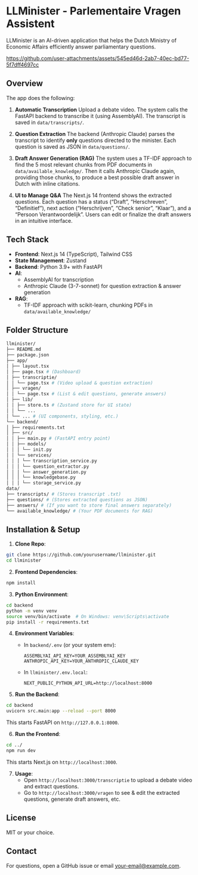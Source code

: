 # LLMinister - Parlementaire Vragen Assistent

LLMinister is an AI-driven application that helps the Dutch Ministry of Economic Affairs efficiently answer parliamentary questions.

https://github.com/user-attachments/assets/545ed46d-2ab7-40ec-bd77-5f7dff4697cc

## Overview

The app does the following:

1. **Automatic Transcription**
   Upload a debate video. The system calls the FastAPI backend to transcribe it (using AssemblyAI). The transcript is saved in `data/transcripts/`.

2. **Question Extraction**
   The backend (Anthropic Claude) parses the transcript to identify **only** questions directed to the minister. Each question is saved as JSON in `data/questions/`.

3. **Draft Answer Generation (RAG)**
   The system uses a TF-IDF approach to find the 5 most relevant chunks from PDF documents in `data/available_knowledge/`. Then it calls Anthropic Claude again, providing those chunks, to produce a best possible draft answer in Dutch with inline citations.

4. **UI to Manage Q&A**
   The Next.js 14 frontend shows the extracted questions. Each question has a status (“Draft”, “Herschreven”, “Definitief”), next action (“Herschrijven”, “Check senior”, “Klaar”), and a “Persoon Verantwoordelijk”. Users can edit or finalize the draft answers in an intuitive interface.

## Tech Stack

- **Frontend**: Next.js 14 (TypeScript), Tailwind CSS
- **State Management**: Zustand
- **Backend**: Python 3.9+ with FastAPI
- **AI**:
  - AssemblyAI for transcription
  - Anthropic Claude (3-7-sonnet) for question extraction & answer generation
- **RAG**:
  - TF-IDF approach with scikit-learn, chunking PDFs in `data/available_knowledge/`

## Folder Structure

```bash
llminister/
├── README.md
├── package.json
├── app/
│ ├── layout.tsx
│ ├── page.tsx # (Dashboard)
│ ├── transcriptie/
│ │ └── page.tsx # (Video upload & question extraction)
│ ├── vragen/
│ │ └── page.tsx # (List & edit questions, generate answers)
│ ├── lib/
│ │ ├── store.ts # (Zustand store for UI state)
│ │ └── ...
│ └── ... # (UI components, styling, etc.)
└── backend/
│ ├── requirements.txt
│ ├── src/
│ │ ├── main.py # (FastAPI entry point)
│ │ ├── models/
│ │ │ └── init.py
│ │ └── services/
│ │ │ └── transcription_service.py
│ │ │ └── question_extractor.py
│ │ │ └── answer_generation.py
│ │ │ └── knowledgebase.py
│ │ │ └── storage_service.py
data/
├── transcripts/ # (Stores transcript .txt)
├── questions/ # (Stores extracted questions as JSON)
├── answers/ # (If you want to store final answers separately)
└── available_knowledge/ # (Your PDF documents for RAG)
```


## Installation & Setup

1. **Clone Repo**:
```bash
git clone https://github.com/yourusername/llminister.git
cd llminister
```

2. **Frontend Dependencies**:
```bash
npm install
```

3. **Python Environment**:
```bash
cd backend
python -m venv venv
source venv/bin/activate  # On Windows: venv\Scripts\activate
pip install -r requirements.txt
```

4. **Environment Variables**:
   - In `backend/.env` (or your system env):
     ```
     ASSEMBLYAI_API_KEY=YOUR_ASSEMBLYAI_KEY
     ANTHROPIC_API_KEY=YOUR_ANTHROPIC_CLAUDE_KEY
     ```
   - In `llminister/.env.local`:
     ```
     NEXT_PUBLIC_PYTHON_API_URL=http://localhost:8000
     ```

5. **Run the Backend**:
```bash
cd backend
uvicorn src.main:app --reload --port 8000
```

   This starts FastAPI on `http://127.0.0.1:8000`.

6. **Run the Frontend**:
```bash
cd ../
npm run dev
```

   This starts Next.js on `http://localhost:3000`.

7. **Usage**:
   - Open `http://localhost:3000/transcriptie` to upload a debate video and extract questions.
   - Go to `http://localhost:3000/vragen` to see & edit the extracted questions, generate draft answers, etc.

## License

MIT or your choice.

## Contact

For questions, open a GitHub issue or email your-email@example.com.
